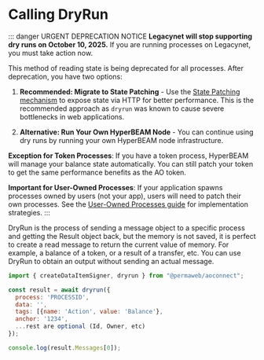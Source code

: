 # Calling DryRun

::: danger URGENT DEPRECATION NOTICE
**Legacynet will stop supporting dry runs on October 10, 2025.** If you are running processes on Legacynet, you must take action now.

This method of reading state is being deprecated for all processes. After deprecation, you have two options:

1. **Recommended: Migrate to State Patching** - Use the [State Patching mechanism](../migrating-to-hyperbeam/state-exposure.md) to expose state via HTTP for better performance. This is the recommended approach as `dryrun` was known to cause severe bottlenecks in web applications.

2. **Alternative: Run Your Own HyperBEAM Node** - You can continue using dry runs by running your own HyperBEAM node infrastructure.

**Exception for Token Processes**: If you have a token process, HyperBEAM will manage your balance state automatically. You can still patch your token to get the same performance benefits as the AO token.

**Important for User-Owned Processes**: If your application spawns processes owned by users (not your app), users will need to patch their own processes. See the [User-Owned Processes guide](../migrating-to-hyperbeam/user-owned-processes.md) for implementation strategies.
:::

DryRun is the process of sending a message object to a specific process and getting the Result object back, but the memory is not saved, it is perfect to create a read message to return the current value of memory. For example, a balance of a token, or a result of a transfer, etc. You can use DryRun to obtain an output without sending an actual message.

```js
import { createDataItemSigner, dryrun } from "@permaweb/aoconnect";

const result = await dryrun({
  process: 'PROCESSID',
  data: '',
  tags: [{name: 'Action', value: 'Balance'},
  anchor: '1234',
  ...rest are optional (Id, Owner, etc)
});

console.log(result.Messages[0]);
```
